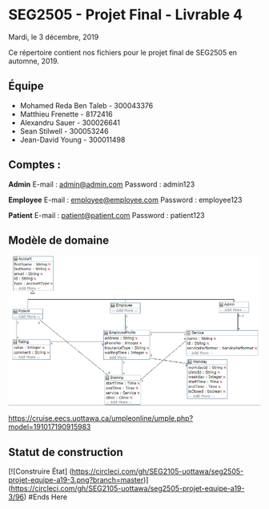 # SEG2505 - Projet Final - Livrable 4
Mardi, le 3 décembre, 2019

Ce répertoire contient nos fichiers pour le projet final de SEG2505 en automne, 2019.

## Équipe
* Mohamed Reda Ben Taleb - 300043376
* Matthieu Frenette - 8172416
* Alexandru Sauer - 300026641
* Sean Stilwell - 300053246
* Jean-David Young - 300011498

## Comptes :
**Admin** E-mail : admin@admin.com   Password : admin123

**Employee** E-mail : employee@employee.com   Password : employee123

**Patient** E-mail : patient@patient.com   Password : patient123

## Modèle de domaine

![Modèle de domaine UML](domain-model.PNG)

https://cruise.eecs.uottawa.ca/umpleonline/umple.php?model=191017190915983

## Statut de construction

[![Construire
État]
(https://circleci.com/gh/SEG2105-uottawa/seg2505-projet-equipe-a19-3.png?branch=master)]
(https://circleci.com/gh/SEG2105-uottawa/seg2505-projet-equipe-a19-3/96)
#Ends Here
